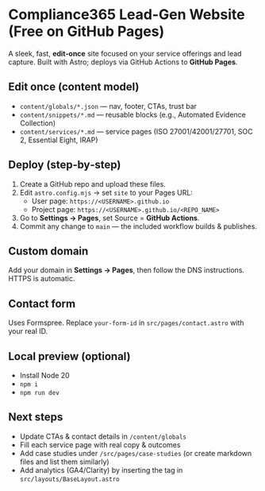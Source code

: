 # Compliance365 Lead-Gen Website (Free on GitHub Pages)

A sleek, fast, **edit‑once** site focused on your service offerings and lead capture. Built with Astro; deploys via GitHub Actions to **GitHub Pages**.

## Edit once (content model)
- `content/globals/*.json` — nav, footer, CTAs, trust bar
- `content/snippets/*.md` — reusable blocks (e.g., Automated Evidence Collection)
- `content/services/*.md` — service pages (ISO 27001/42001/27701, SOC 2, Essential Eight, IRAP)

## Deploy (step‑by‑step)
1. Create a GitHub repo and upload these files.
2. Edit `astro.config.mjs` → set `site` to your Pages URL:
   - User page: `https://<USERNAME>.github.io`
   - Project page: `https://<USERNAME>.github.io/<REPO_NAME>`
3. Go to **Settings → Pages**, set Source = **GitHub Actions**.
4. Commit any change to `main` — the included workflow builds & publishes.

## Custom domain
Add your domain in **Settings → Pages**, then follow the DNS instructions. HTTPS is automatic.

## Contact form
Uses Formspree. Replace `your-form-id` in `src/pages/contact.astro` with your real ID.

## Local preview (optional)
- Install Node 20
- `npm i`
- `npm run dev`

## Next steps
- Update CTAs & contact details in `/content/globals`
- Fill each service page with real copy & outcomes
- Add case studies under `/src/pages/case-studies` (or create markdown files and list them similarly)
- Add analytics (GA4/Clarity) by inserting the tag in `src/layouts/BaseLayout.astro`